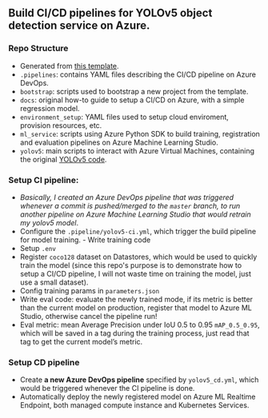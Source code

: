 ## Build CI/CD pipelines for YOLOv5 object detection service on Azure.

### Repo Structure
- Generated from [this template](https://github.com/microsoft/MLOpsPython).
- `.pipelines`: contains YAML files describing the CI/CD pipeline on Azure DevOps.
- `bootstrap`: scripts used to bootstrap a new project from the template.
- `docs`: original how-to guide to setup a CI/CD on Azure, with a simple regression model.
- `environment_setup`: YAML files used to setup cloud enviroment, provision resources, etc.
- `ml_service`: scripts using Azure Python SDK to build training, registration and evaluation pipelines on Azure Machine Learning Studio.
- `yolov5`: main scripts to interact with Azure Virtual Machines, containing the original [YOLOv5 code](https://github.com/ultralytics/yolov5).

### Setup CI pipeline:
- *Basically, I created an Azure DevOps pipeline that was triggered whenever a commit is pushed/merged to the `master` branch, to run another pipeline on Azure Machine Learning Studio that would retrain my yolov5 model*.
- Configure the `.pipeline/yolov5-ci.yml`, which trigger the build pipeline for model training. - Write training code
- Setup `.env`
- Register `coco128` dataset on Datastores, which would be used to quickly train the model (since this repo's purpose is to demonstrate how to setup a CI/CD pipeline, I will not waste time on training the model, just use a small dataset).
- Config training params in `parameters.json`
- Write eval code: evaluate the newly trained mode, if its metric is better than the current model on production, register that model to Azure ML Studio, otherwise cancel the pipeline run!
- Eval metric: mean Average Precision under IoU 0.5 to 0.95 `mAP_0.5_0.95`, which will be saved in a tag during the training process, just read that tag to get the current model’s metric.

<!-- <details>
<summary>Click to expand/collapse guides</summary>
  

- 

</details> -->

### Setup CD pipeline
- Create **a new Azure DevOps pipeline**  specified by `yolov5_cd.yml`, which would be triggered whenever the CI pipeline is done.
- Automatically deploy the newly registered model on Azure ML Realtime Endpoint, both managed compute instance and Kubernetes Services.
